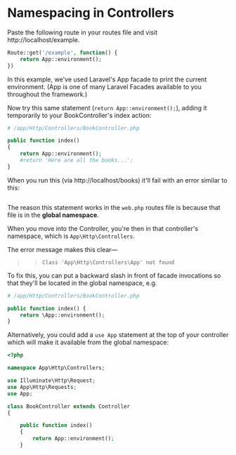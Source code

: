 # Namespacing in Controllers

Paste the following route in your routes file and visit http://localhost/example.

```php
Route::get('/example', function() {
    return App::environment();
})
```

In this example, we've used Laravel's App facade to print the current environment. (App is one of many Laravel Facades available to you throughout the framework.)

Now try this same statement (`return App::environment();`), adding it temporarily to your BookController's index action:

```php
# /app/Http/Controllers/BookController.php

public function index()
{    
    return App::environment();
    #return 'Here are all the books...';
}
```

When you run this (via http://localhost/books) it'll fail with an error similar to this:

<img src='http://making-the-internet.s3.amazonaws.com/laravel-app-class-not-found-in-controller@2x.png' style='max-width:900px;' alt=''>

The reason this statement works in the `web.php` routes file is because that file is in the __global namespace__.

When you move into the Controller, you're then in that controller's namespace, which is `App\Http\Controllers`.

The error message makes this clear&mdash;

>> `Class 'App\Http\Controllers\App' not found`

To fix this, you can put a backward slash in front of facade invocations so that they'll be located in the global namespace, e.g.

```php
# /app/Http/Controllers/BookController.php

public function index() {
    return \App::environment();
}
```

Alternatively, you could add a `use App` statement at the top of your controller which will make it available from the global namespace:

```php
<?php

namespace App\Http\Controllers;

use Illuminate\Http\Request;
use App\Http\Requests;
use App;

class BookController extends Controller
{

    public function index()
    {
        return App::environment();
    }
```
